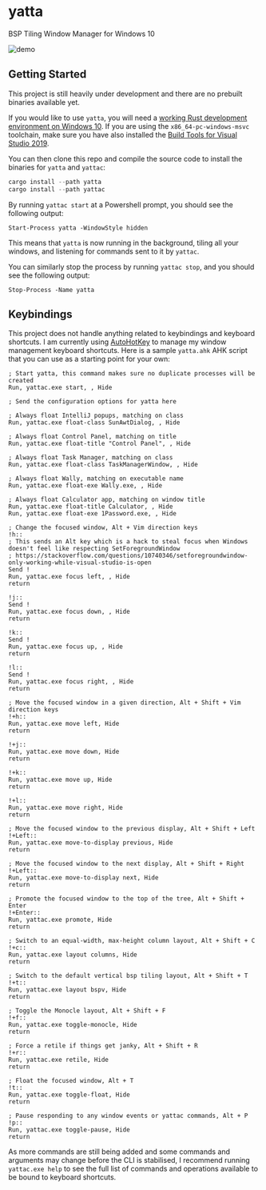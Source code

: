 # yatta

BSP Tiling Window Manager for Windows 10

![demo](https://s2.gifyu.com/images/ezgif-1-a21b17f39d06.gif)

## Getting Started

This project is still heavily under development and there are no prebuilt binaries available yet.

If you would like to use `yatta`, you will need
a [working Rust development environment on Windows 10](https://rustup.rs/). If you are using
the `x86_64-pc-windows-msvc` toolchain, make sure you have also installed
the [Build Tools for Visual Studio 2019](https://stackoverflow.com/a/55603112).

You can then clone this repo and compile the source code to install the binaries for `yatta` and `yattac`:

```powershell
cargo install --path yatta
cargo install --path yattac
```

By running `yattac start` at a Powershell prompt, you should see the following output:

```
Start-Process yatta -WindowStyle hidden
```

This means that `yatta` is now running in the background, tiling all your windows, and listening for commands sent to it
by `yattac`.

You can similarly stop the process by running `yattac stop`, and you should see the following output:

```
Stop-Process -Name yatta
```

## Keybindings

This project does not handle anything related to keybindings and keyboard shortcuts. I am currently
using [AutoHotKey](https://www.autohotkey.com/)
to manage my window management keyboard shortcuts. Here is a sample `yatta.ahk` AHK script that you can use as a
starting point for your own:

```ahk
; Start yatta, this command makes sure no duplicate processes will be created
Run, yattac.exe start, , Hide

; Send the configuration options for yatta here

; Always float IntelliJ popups, matching on class
Run, yattac.exe float-class SunAwtDialog, , Hide

; Always float Control Panel, matching on title
Run, yattac.exe float-title "Control Panel", , Hide

; Always float Task Manager, matching on class
Run, yattac.exe float-class TaskManagerWindow, , Hide

; Always float Wally, matching on executable name
Run, yattac.exe float-exe Wally.exe, , Hide

; Always float Calculator app, matching on window title
Run, yattac.exe float-title Calculator, , Hide
Run, yattac.exe float-exe 1Password.exe, , Hide

; Change the focused window, Alt + Vim direction keys
!h::
; This sends an Alt key which is a hack to steal focus when Windows doesn't feel like respecting SetForegroundWindow
; https://stackoverflow.com/questions/10740346/setforegroundwindow-only-working-while-visual-studio-is-open
Send !
Run, yattac.exe focus left, , Hide
return

!j::
Send !
Run, yattac.exe focus down, , Hide
return

!k::
Send !
Run, yattac.exe focus up, , Hide
return

!l::
Send !
Run, yattac.exe focus right, , Hide
return

; Move the focused window in a given direction, Alt + Shift + Vim direction keys
!+h::
Run, yattac.exe move left, Hide
return

!+j::
Run, yattac.exe move down, Hide
return

!+k::
Run, yattac.exe move up, Hide
return

!+l::
Run, yattac.exe move right, Hide
return

; Move the focused window to the previous display, Alt + Shift + Left
!+Left::
Run, yattac.exe move-to-display previous, Hide
return

; Move the focused window to the next display, Alt + Shift + Right
!+Left::
Run, yattac.exe move-to-display next, Hide
return

; Promote the focused window to the top of the tree, Alt + Shift + Enter
!+Enter::
Run, yattac.exe promote, Hide
return

; Switch to an equal-width, max-height column layout, Alt + Shift + C
!+c::
Run, yattac.exe layout columns, Hide
return

; Switch to the default vertical bsp tiling layout, Alt + Shift + T
!+t::
Run, yattac.exe layout bspv, Hide
return

; Toggle the Monocle layout, Alt + Shift + F
!+f::
Run, yattac.exe toggle-monocle, Hide
return

; Force a retile if things get janky, Alt + Shift + R
!+r::
Run, yattac.exe retile, Hide
return

; Float the focused window, Alt + T
!t::
Run, yattac.exe toggle-float, Hide
return

; Pause responding to any window events or yattac commands, Alt + P
!p::
Run, yattac.exe toggle-pause, Hide
return
```

As more commands are still being added and some commands and arguments may change before the CLI is stabilised, I
recommend running `yattac.exe help` to see the full list of commands and operations available to be bound to keyboard
shortcuts.